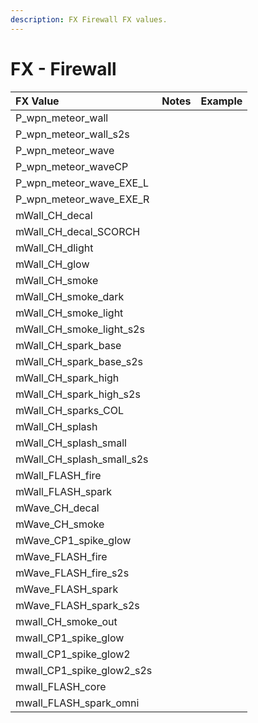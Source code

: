 ```yaml
---
description: FX Firewall FX values.
---
```


# FX - Firewall

| FX Value | Notes | Example |
| :--- | :--- | :--- |
| P\_wpn\_meteor\_wall |  |  |
| P\_wpn\_meteor\_wall\_s2s |  |  |
| P\_wpn\_meteor\_wave |  |  |
| P\_wpn\_meteor\_waveCP |  |  |
| P\_wpn\_meteor\_wave\_EXE\_L |  |  |
| P\_wpn\_meteor\_wave\_EXE\_R |  |  |
| mWall\_CH\_decal |  |  |
| mWall\_CH\_decal\_SCORCH |  |  |
| mWall\_CH\_dlight |  |  |
| mWall\_CH\_glow |  |  |
| mWall\_CH\_smoke |  |  |
| mWall\_CH\_smoke\_dark |  |  |
| mWall\_CH\_smoke\_light |  |  |
| mWall\_CH\_smoke\_light\_s2s |  |  |
| mWall\_CH\_spark\_base |  |  |
| mWall\_CH\_spark\_base\_s2s |  |  |
| mWall\_CH\_spark\_high |  |  |
| mWall\_CH\_spark\_high\_s2s |  |  |
| mWall\_CH\_sparks\_COL |  |  |
| mWall\_CH\_splash |  |  |
| mWall\_CH\_splash\_small |  |  |
| mWall\_CH\_splash\_small\_s2s |  |  |
| mWall\_FLASH\_fire |  |  |
| mWall\_FLASH\_spark |  |  |
| mWave\_CH\_decal |  |  |
| mWave\_CH\_smoke |  |  |
| mWave\_CP1\_spike\_glow |  |  |
| mWave\_FLASH\_fire |  |  |
| mWave\_FLASH\_fire\_s2s |  |  |
| mWave\_FLASH\_spark |  |  |
| mWave\_FLASH\_spark\_s2s |  |  |
| mwall\_CH\_smoke\_out |  |  |
| mwall\_CP1\_spike\_glow |  |  |
| mwall\_CP1\_spike\_glow2 |  |  |
| mwall\_CP1\_spike\_glow2\_s2s |  |  |
| mwall\_FLASH\_core |  |  |
| mwall\_FLASH\_spark\_omni |  |  |

